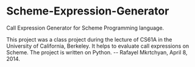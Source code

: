 Scheme-Expression-Generator
===========================

Call Expression Generator for Scheme Programming language.

This project was a class project during the lecture of CS61A in the University of California, Berkeley. It helps to evaluate call expressions on Scheme. The project is written on Python. -- Rafayel Mkrtchyan, April 8, 2014.
